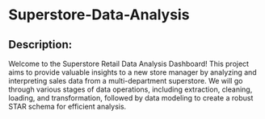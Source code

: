 # Superstore-Data-Analysis

## Description: 
Welcome to the Superstore Retail Data Analysis Dashboard! This project aims to provide valuable insights to a new store manager by analyzing and interpreting sales data from a multi-department superstore. We will go through various stages of data operations, including extraction, cleaning, loading, and transformation, followed by data modeling to create a robust STAR schema for efficient analysis.

